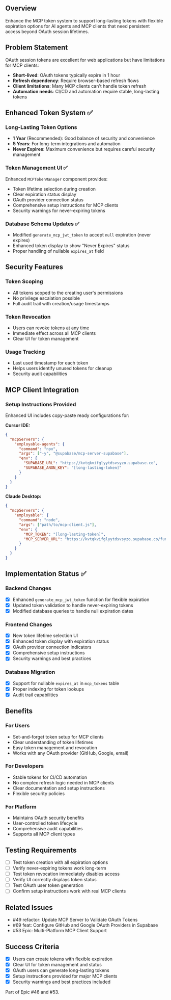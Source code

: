 ## Overview
Enhance the MCP token system to support long-lasting tokens with flexible expiration options for AI agents and MCP clients that need persistent access beyond OAuth session lifetimes.

## Problem Statement
OAuth session tokens are excellent for web applications but have limitations for MCP clients:
- **Short-lived**: OAuth tokens typically expire in 1 hour
- **Refresh dependency**: Require browser-based refresh flows
- **Client limitations**: Many MCP clients can't handle token refresh
- **Automation needs**: CI/CD and automation require stable, long-lasting tokens

## Enhanced Token System ✅

### **Long-Lasting Token Options**
- **1 Year** (Recommended): Good balance of security and convenience
- **5 Years**: For long-term integrations and automation  
- **Never Expires**: Maximum convenience but requires careful security management

### **Token Management UI ✅**
Enhanced `MCPTokenManager` component provides:
- Token lifetime selection during creation
- Clear expiration status display  
- OAuth provider connection status
- Comprehensive setup instructions for MCP clients
- Security warnings for never-expiring tokens

### **Database Schema Updates ✅**
- Modified `generate_mcp_jwt_token` to accept `null` expiration (never expires)
- Enhanced token display to show "Never Expires" status
- Proper handling of nullable `expires_at` field

## Security Features

### **Token Scoping**
- All tokens scoped to the creating user's permissions
- No privilege escalation possible
- Full audit trail with creation/usage timestamps

### **Token Revocation**
- Users can revoke tokens at any time
- Immediate effect across all MCP clients
- Clear UI for token management

### **Usage Tracking**
- Last used timestamp for each token
- Helps users identify unused tokens for cleanup
- Security audit capabilities

## MCP Client Integration

### **Setup Instructions Provided**
Enhanced UI includes copy-paste ready configurations for:

**Cursor IDE:**
```json
{
  "mcpServers": {
    "employable-agents": {
      "command": "npx",
      "args": ["-y", "@supabase/mcp-server-supabase"],
      "env": {
        "SUPABASE_URL": "https://kvtqkvifglyytdsvsyzo.supabase.co",
        "SUPABASE_ANON_KEY": "[long-lasting-token]"
      }
    }
  }
}
```

**Claude Desktop:**
```json
{
  "mcpServers": {
    "employable": {
      "command": "node",
      "args": ["path/to/mcp-client.js"],
      "env": {
        "MCP_TOKEN": "[long-lasting-token]",
        "MCP_SERVER_URL": "https://kvtqkvifglyytdsvsyzo.supabase.co/functions/v1/mcp-server"
      }
    }
  }
}
```

## Implementation Status ✅

### **Backend Changes**
- [x] Enhanced `generate_mcp_jwt_token` function for flexible expiration
- [x] Updated token validation to handle never-expiring tokens
- [x] Modified database queries to handle null expiration dates

### **Frontend Changes**  
- [x] New token lifetime selection UI
- [x] Enhanced token display with expiration status
- [x] OAuth provider connection indicators
- [x] Comprehensive setup instructions
- [x] Security warnings and best practices

### **Database Migration**
- [x] Support for nullable `expires_at` in `mcp_tokens` table
- [x] Proper indexing for token lookups
- [x] Audit trail capabilities

## Benefits

### **For Users**
- Set-and-forget token setup for MCP clients
- Clear understanding of token lifetimes
- Easy token management and revocation
- Works with any OAuth provider (GitHub, Google, email)

### **For Developers** 
- Stable tokens for CI/CD automation
- No complex refresh logic needed in MCP clients
- Clear documentation and setup instructions
- Flexible security policies

### **For Platform**
- Maintains OAuth security benefits
- User-controlled token lifecycle
- Comprehensive audit capabilities  
- Supports all MCP client types

## Testing Requirements

- [ ] Test token creation with all expiration options
- [ ] Verify never-expiring tokens work long-term
- [ ] Test token revocation immediately disables access
- [ ] Verify UI correctly displays token status
- [ ] Test OAuth user token generation
- [ ] Confirm setup instructions work with real MCP clients

## Related Issues
- #49 refactor: Update MCP Server to Validate OAuth Tokens
- #69 feat: Configure GitHub and Google OAuth Providers in Supabase
- #53 Epic: Multi-Platform MCP Client Support

## Success Criteria
- [x] Users can create tokens with flexible expiration
- [x] Clear UI for token management and status
- [x] OAuth users can generate long-lasting tokens
- [x] Setup instructions provided for major MCP clients
- [x] Security warnings and best practices included

Part of Epic #46 and #53. 